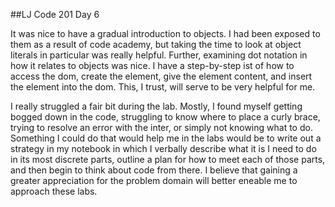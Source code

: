 ##LJ Code 201 Day 6

It was nice to have a gradual introduction to objects. I had been exposed to them as a result of code academy, but taking the time to look at object literals in particular was really helpful. Further, examining dot notation in how it relates to objects was nice. I have a step-by-step ist of how to access the dom, create the element, give the element content, and insert the element into the dom. This, I trust, will serve to be very helpful for me. 

I really struggled a fair bit during the lab. Mostly, I found myself getting bogged down in the code, struggling to know where to place a curly brace, trying to resolve an error with the inter, or simply not knowing what to do. Something I could do that would help me in the labs would be to write out a strategy in my notebook in which I verbally describe what it is I need to do in its most discrete parts, outline a plan for how to meet each of those parts, and then begin to think about code from there. I believe that gaining a greater appreciation for the problem domain will better eneable me to approach these labs. 